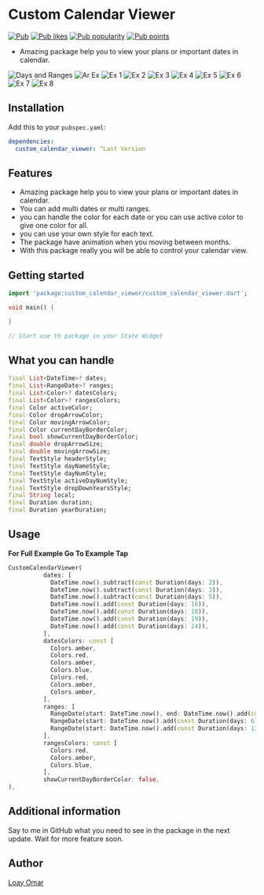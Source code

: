 # Custom Calendar Viewer

<a href="https://pub.dev/packages/custom_calendar_viewer"><img src="https://img.shields.io/pub/v/custom_calendar_viewer.svg" alt="Pub"></a>
<a href="https://pub.dev/packages/custom_calendar_viewer/score"><img src="https://img.shields.io/pub/likes/custom_calendar_viewer?logo=flutter" alt="Pub likes"></a>
<a href="https://pub.dev/packages/custom_calendar_viewer/score"><img src="https://img.shields.io/pub/popularity/custom_calendar_viewer?logo=flutter" alt="Pub popularity"></a>
<a href="https://pub.dev/packages/custom_calendar_viewer/score"><img src="https://img.shields.io/pub/points/custom_calendar_viewer?logo=flutter" alt="Pub points"></a>

* Amazing package help you to view your plans or important dates in calendar.

![Days and Ranges](https://raw.githubusercontent.com/LoayOmar/Custom_Calendar_Viewer/master/assets/gifs/V1.gif) ![Ar Ex](https://raw.githubusercontent.com/LoayOmar/Custom_Calendar_Viewer/master/assets/images/9.jpeg)
![Ex 1](https://raw.githubusercontent.com/LoayOmar/Custom_Calendar_Viewer/master/assets/images/1.jpeg) ![Ex 2](https://raw.githubusercontent.com/LoayOmar/Custom_Calendar_Viewer/master/assets/images/2.jpeg) ![Ex 3](https://raw.githubusercontent.com/LoayOmar/Custom_Calendar_Viewer/master/assets/images/3.jpeg) ![Ex 4](https://raw.githubusercontent.com/LoayOmar/Custom_Calendar_Viewer/master/assets/images/4.jpeg)
![Ex 5](https://raw.githubusercontent.com/LoayOmar/Custom_Calendar_Viewer/master/assets/images/5.jpeg) ![Ex 6](https://raw.githubusercontent.com/LoayOmar/Custom_Calendar_Viewer/master/assets/images/6.jpeg) ![Ex 7](https://raw.githubusercontent.com/LoayOmar/Custom_Calendar_Viewer/master/assets/images/7.jpeg) ![Ex 8](https://raw.githubusercontent.com/LoayOmar/Custom_Calendar_Viewer/master/assets/images/8.jpeg)


## Installation

Add this to your `pubspec.yaml`:

```yaml
dependencies:
  custom_calendar_viewer: ^Last Version
  ```

## Features

* Amazing package help you to view your plans or important dates in calendar.
* You can add multi dates or multi ranges.
* you can handle the color for each date or you can use active color to give one color for all.
* you can use your own style for each text.
* The package have animation when you moving between months.
* With this package really you will be able to control your calendar view.

## Getting started

```dart
import 'package:custom_calendar_viewer/custom_calendar_viewer.dart';

void main() {

}

// Start use th package in your State Widget
  ```

## What you can handle

```dart
final List<DateTime>? dates;
final List<RangeDate>? ranges;
final List<Color>? datesColors;
final List<Color>? rangesColors;
final Color activeColor;
final Color dropArrowColor;
final Color movingArrowColor;
final Color currentDayBorderColor;
final bool showCurrentDayBorderColor;
final double dropArrowSize;
final double movingArrowSize;
final TextStyle headerStyle;
final TextStyle dayNameStyle;
final TextStyle dayNumStyle;
final TextStyle activeDayNumStyle;
final TextStyle dropDownYearsStyle;
final String local;
final Duration duration;
final Duration yearDuration;
```

## Usage

**For Full Example Go To Example Tap**

```dart
CustomCalendarViewer(
          dates: [
            DateTime.now().subtract(const Duration(days: 2)),
            DateTime.now().subtract(const Duration(days: 3)),
            DateTime.now().subtract(const Duration(days: 5)),
            DateTime.now().add(const Duration(days: 16)),
            DateTime.now().add(const Duration(days: 18)),
            DateTime.now().add(const Duration(days: 19)),
            DateTime.now().add(const Duration(days: 24)),
          ],
          datesColors: const [
            Colors.amber,
            Colors.red,
            Colors.amber,
            Colors.blue,
            Colors.red,
            Colors.amber,
            Colors.amber,
          ],
          ranges: [
            RangeDate(start: DateTime.now(), end: DateTime.now().add(const Duration(days: 4))),
            RangeDate(start: DateTime.now().add(const Duration(days: 6)), end: DateTime.now().add(const Duration(days: 11))),
            RangeDate(start: DateTime.now().add(const Duration(days: 13)), end: DateTime.now().add(const Duration(days: 15))),
          ],
          rangesColors: const [
            Colors.red,
            Colors.amber,
            Colors.blue,
          ],
          showCurrentDayBorderColor: false,
),
```

## Additional information

Say to me in GitHub what you need to see in the package in the next update.
Wait for more feature soon.

## Author

[Loay Omar](https://github.com/LoayOmar)